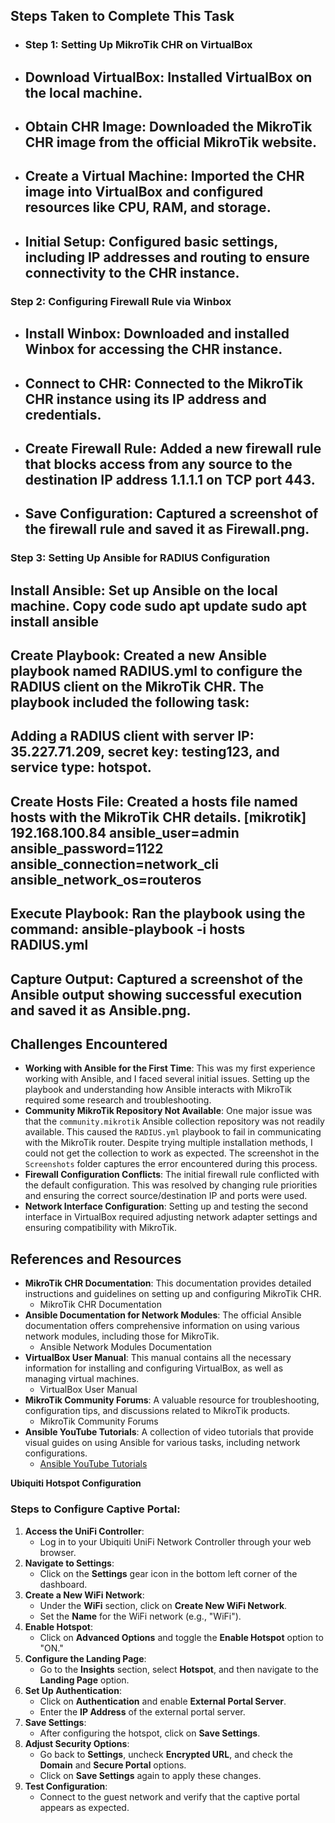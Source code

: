 ## **Steps Taken to Complete This Task**

* ### Step 1: Setting Up MikroTik CHR on VirtualBox

* ## **Download VirtualBox:** Installed VirtualBox on the local machine.

* ## **Obtain CHR Image:** Downloaded the MikroTik CHR image from the official MikroTik website.

* ## **Create a Virtual Machine**: Imported the CHR image into VirtualBox and configured resources like CPU, RAM, and storage.

* ## Initial Setup: Configured basic settings, including IP addresses and routing to ensure connectivity to the CHR instance.

### Step 2: **Configuring Firewall Rule via Winbox**

* ## Install Winbox: Downloaded and installed Winbox for accessing the CHR instance.

* ## Connect to CHR: Connected to the MikroTik CHR instance using its IP address and credentials.

* ## Create Firewall Rule: Added a new firewall rule that blocks access from any source to the destination IP address 1.1.1.1 on TCP port 443.

* ## Save Configuration: Captured a screenshot of the firewall rule and saved it as Firewall.png.

### Step 3: **Setting Up Ansible for RADIUS Configuration**

## Install Ansible: Set up Ansible on the local machine. Copy code sudo apt update sudo apt install ansible

## Create Playbook: Created a new Ansible playbook named RADIUS.yml to configure the RADIUS client on the MikroTik CHR. The playbook included the following task:

## Adding a RADIUS client with server IP: 35.227.71.209, secret key: testing123, and service type: hotspot.

## Create Hosts File: Created a hosts file named hosts with the MikroTik CHR details.  \[mikrotik\] 192.168.100.84 ansible\_user=admin ansible\_password=1122 ansible\_connection=network\_cli ansible\_network\_os=routeros

## Execute Playbook: Ran the playbook using the command:  ansible-playbook \-i hosts RADIUS.yml

## Capture Output: Captured a screenshot of the Ansible output showing successful execution and saved it as Ansible.png.

## **Challenges Encountered**

* **Working with Ansible for the First Time**: This was my first experience working with Ansible, and I faced several initial issues. Setting up the playbook and understanding how Ansible interacts with MikroTik required some research and troubleshooting.  
* **Community MikroTik Repository Not Available**: One major issue was that the `community.mikrotik` Ansible collection repository was not readily available. This caused the `RADIUS.yml` playbook to fail in communicating with the MikroTik router. Despite trying multiple installation methods, I could not get the collection to work as expected. The screenshot in the `Screenshots` folder captures the error encountered during this process.  
* **Firewall Configuration Conflicts**: The initial firewall rule conflicted with the default configuration. This was resolved by changing rule priorities and ensuring the correct source/destination IP and ports were used.  
* **Network Interface Configuration**: Setting up and testing the second interface in VirtualBox required adjusting network adapter settings and ensuring compatibility with MikroTik.

## **References and Resources**

* **MikroTik CHR Documentation**: This documentation provides detailed instructions and guidelines on setting up and configuring MikroTik CHR.  
  * MikroTik CHR Documentation  
* **Ansible Documentation for Network Modules**: The official Ansible documentation offers comprehensive information on using various network modules, including those for MikroTik.  
  * Ansible Network Modules Documentation  
* **VirtualBox User Manual**: This manual contains all the necessary information for installing and configuring VirtualBox, as well as managing virtual machines.  
  * VirtualBox User Manual  
* **MikroTik Community Forums**: A valuable resource for troubleshooting, configuration tips, and discussions related to MikroTik products.  
  * MikroTik Community Forums  
* **Ansible YouTube Tutorials**: A collection of video tutorials that provide visual guides on using Ansible for various tasks, including network configurations.  
  * [Ansible YouTube Tutorials](https://www.youtube.com/results?search_query=ansible+tutorial)

**Ubiquiti Hotspot Configuration**

### **Steps to Configure Captive Portal:**

1. **Access the UniFi Controller**:  
   * Log in to your Ubiquiti UniFi Network Controller through your web browser.  
2. **Navigate to Settings**:  
   * Click on the **Settings** gear icon in the bottom left corner of the dashboard.  
3. **Create a New WiFi Network**:  
   * Under the **WiFi** section, click on **Create New WiFi Network**.  
   * Set the **Name** for the WiFi network (e.g., "WiFi").  
4. **Enable Hotspot**:  
   * Click on **Advanced Options** and toggle the **Enable Hotspot** option to "ON."  
5. **Configure the Landing Page**:  
   * Go to the **Insights** section, select **Hotspot**, and then navigate to the **Landing Page** option.  
6. **Set Up Authentication**:  
   * Click on **Authentication** and enable **External Portal Server**.  
   * Enter the **IP Address** of the external portal server.  
7. **Save Settings**:  
   * After configuring the hotspot, click on **Save Settings**.  
8. **Adjust Security Options**:  
   * Go back to **Settings**, uncheck **Encrypted URL**, and check the **Domain** and **Secure Portal** options.  
   * Click on **Save Settings** again to apply these changes.  
9. **Test Configuration**:  
   * Connect to the guest network and verify that the captive portal appears as expected.

